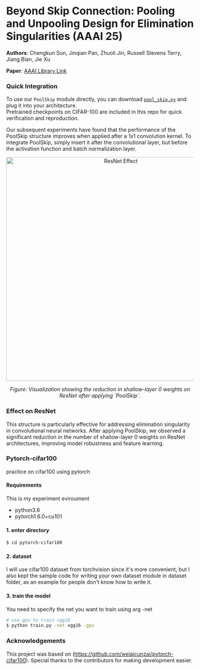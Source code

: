 # Beyond Skip Connection: Pooling and Unpooling Design for Elimination Singularities (AAAI 25)

**Authors**: Chengkun Sun, Jinqian Pan, Zhuoli Jin, Russell Stevens Terry, Jiang Bian, Jie Xu

**Paper**: [AAAI Library Link](https://ojs.aaai.org/index.php/AAAI/article/view/34278)

### Quick Integration

To use our `PoolSkip` module directly, you can download [`pool_skip.py`](./pool_skip.py) and plug it into your architecture.  
Pretrained checkpoints on CIFAR-100 are included in this repo for quick verification and reproduction.

Our subsequent experiments have found that the performance of the PoolSkip structure improves when applied after a 1x1 convolution kernel. To integrate PoolSkip, simply insert it after the convolutional layer, but before the activation function and batch normalization layer.

<div align="center"> <img src="./" alt="ResNet Effect" width="600"/> </div> <p align="center"> <i>Figure: Visualization showing the reduction in shallow-layer 0 weights on ResNet after applying `PoolSkip`.</i> </p>

### Effect on ResNet

This structure is particularly effective for addressing elimination singularity in convolutional neural networks. After applying PoolSkip, we observed a significant reduction in the number of shallow-layer 0 weights on ResNet architectures, improving model robustness and feature learning.


### Pytorch-cifar100

practice on cifar100 using pytorch

#### Requirements

This is my experiment eviroument
- python3.6
- pytorch1.6.0+cu101


#### 1. enter directory
```bash
$ cd pytorch-cifar100
```

#### 2. dataset
I will use cifar100 dataset from torchvision since it's more convenient, but I also
kept the sample code for writing your own dataset module in dataset folder, as an
example for people don't know how to write it.

#### 3. train the model
You need to specify the net you want to train using arg -net

```bash
# use gpu to train vgg16
$ python train.py -net vgg16 -gpu
```
### Acknowledgements
This project was based on (https://github.com/weiaicunzai/pytorch-cifar100).
Special thanks to the contributors for making development easier.  


